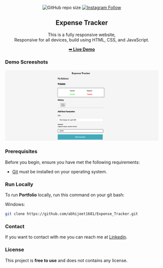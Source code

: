 <div align="center">
  
  ![GitHub repo size](https://img.shields.io/github/repo-size/abhijeet1681/Expense_Tracker)
  [![Instagram Follow](https://img.shields.io/badge/-Instagram-FF1494)](https://instagram.com/developer_abhii?igshid=ZDdkNTZiNTM=)


  <h2 align="center">Expense Tracker</h2>

  This is a fully responsive website, <br />Responsive for all devices, build using HTML, CSS, and JavaScript.

  <a href="https://simplexpensetracker.netlify.app/"><strong>➥ Live Demo</strong></a>

</div>


### Demo Screeshots

![Portfolio Desktop Demo](Expense.png "Desktop Demo")

### Prerequisites

Before you begin, ensure you have met the following requirements:

* [Git](https://git-scm.com/downloads "Download Git") must be installed on your operating system.

### Run Locally

To run **Portfolio** locally, run this command on your git bash:

Windows:

```bash
git clone https://github.com/abhijeet1681/Expense_Tracker.git
```

### Contact

If you want to contact with me you can reach me at [Linkedin](www.linkedin.com/in/abhijeet-jadhav-30b625211).

### License

This project is **free to use** and does not contains any license.
